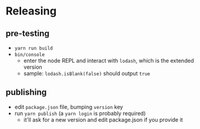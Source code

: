 # Releasing

## pre-testing
- `yarn run build`
- `bin/console`
  - enter the node REPL and interact with `lodash`, which is the extended version
  - sample: `lodash.isBlank(false)` should output `true`


## publishing
- edit `package.json` file, bumping `version` key
- run `yarn publish` (a `yarn login` is probably required)
  + it'll ask for a new version and edit package.json if you provide it

